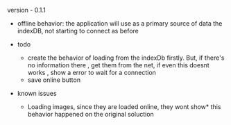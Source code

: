 version - 0.1.1

- offline behavior: the application will use as a primary source of data the indexDB, not starting to connect as before

- todo
    - create the behavior of loading from the indexDb firstly. But, if there's no information there , get them from the net, if even this doesnt works , show a error to wait for a connection
    - save online button

- known issues
    - Loading images, since they are loaded online, they wont show* this behavior happened on the original soluction